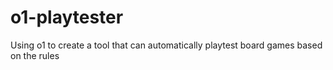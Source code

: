 # o1-playtester
Using o1 to create a tool that can automatically playtest board games based on the rules
